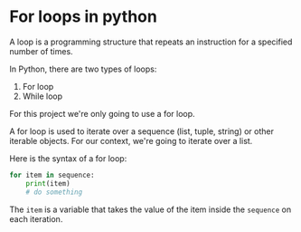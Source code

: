 # For loops in python

A loop is a programming structure that repeats an instruction for a specified number of times.

In Python, there are two types of loops:

1. For loop
2. While loop

For this project we're only going to use a for loop.

A for loop is used to iterate over a sequence (list, tuple, string) or other iterable objects.
For our context, we're going to iterate over a list.

Here is the syntax of a for loop:

```python
for item in sequence:
    print(item)
    # do something
```

The `item` is a variable that takes the value of the item inside the `sequence` on each iteration.
